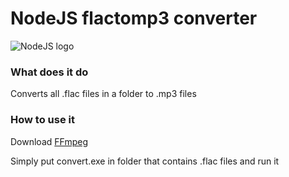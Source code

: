 # NodeJS flactomp3 converter
![NodeJS logo](http://indigo.amsterdam/wp-content/uploads/2017/08/nodejs-logo.png)
### What does it do
Converts all .flac files in a folder to .mp3 files
### How to use it
Download [FFmpeg](http://ffmpeg.org/)

Simply put convert.exe in folder that contains .flac files and run it

